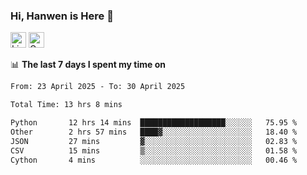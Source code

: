 ### Hi, Hanwen is Here 👋
<p>
	<a href="https://www.linkedin.com/in/liu-hanwen/"><img src="https://img.shields.io/badge/@hanwen-0A66C2?style=flat&logo=LinkedIn&logoColor=white" alt="Linkedin"  height="25px"/></a> 
	<a href="https://scholar.google.com/citations?user=HDF0su0AAAAJ"><img src="https://img.shields.io/badge/scholar-4385FE.svg?&style=plastic&logo=google-scholar&logoColor=white" alt="Google Scholar" height="25px"> </a>
</p>

📊 **The last 7 days I spent my time on** 
<!--START_SECTION:waka-->

```txt
From: 23 April 2025 - To: 30 April 2025

Total Time: 13 hrs 8 mins

Python       12 hrs 14 mins  ███████████████████░░░░░░   75.95 %
Other        2 hrs 57 mins   ████▓░░░░░░░░░░░░░░░░░░░░   18.40 %
JSON         27 mins         ▓░░░░░░░░░░░░░░░░░░░░░░░░   02.83 %
CSV          15 mins         ▒░░░░░░░░░░░░░░░░░░░░░░░░   01.58 %
Cython       4 mins          ░░░░░░░░░░░░░░░░░░░░░░░░░   00.46 %
```

<!--END_SECTION:waka-->


<!--
**david990917/david990917** is a ✨ _special_ ✨ repository because its `README.md` (this file) appears on your GitHub profile.

Here are some ideas to get you started:

- 🔭 I’m currently working on ...
- 🌱 I’m currently learning ...
- 👯 I’m looking to collaborate on ...
- 🤔 I’m looking for help with ...
- 💬 Ask me about ...
- 📫 How to reach me: ...
- 😄 Pronouns: ...
- ⚡ Fun fact: ...
-->
